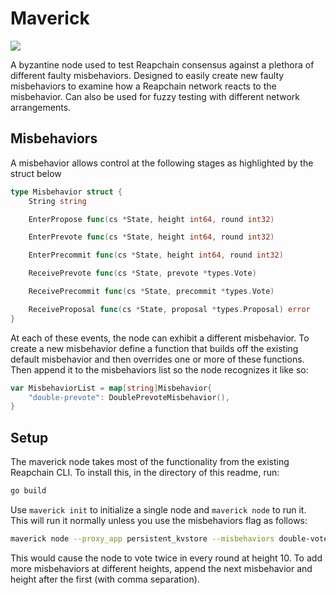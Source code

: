 # Maverick

![](https://assets.rollingstone.com/assets/2015/article/tom-cruise-to-fight-drones-in-top-gun-sequel-20150629/201166/large_rect/1435581755/1401x788-Top-Gun-3.jpg)

A byzantine node used to test Reapchain consensus against a plethora of different faulty misbehaviors. Designed to easily create new faulty misbehaviors to examine how a Reapchain network reacts to the misbehavior. Can also be used for fuzzy testing with different network arrangements.

## Misbehaviors

A misbehavior allows control at the following stages as highlighted by the struct below

```go
type Misbehavior struct {
	String string

	EnterPropose func(cs *State, height int64, round int32)

	EnterPrevote func(cs *State, height int64, round int32)

	EnterPrecommit func(cs *State, height int64, round int32)

	ReceivePrevote func(cs *State, prevote *types.Vote)

	ReceivePrecommit func(cs *State, precommit *types.Vote)

	ReceiveProposal func(cs *State, proposal *types.Proposal) error
}
```

At each of these events, the node can exhibit a different misbehavior. To create a new misbehavior define a function that builds off the existing default misbehavior and then overrides one or more of these functions. Then append it to the misbehaviors list so the node recognizes it like so:

```go
var MisbehaviorList = map[string]Misbehavior{
	"double-prevote": DoublePrevoteMisbehavior(),
}
```

## Setup

The maverick node takes most of the functionality from the existing Reapchain CLI. To install this, in the directory of this readme, run:

```bash
go build
```

Use `maverick init` to initialize a single node and `maverick node` to run it. This will run it normally unless you use the misbehaviors flag as follows:

```bash
maverick node --proxy_app persistent_kvstore --misbehaviors double-vote,10
```

This would cause the node to vote twice in every round at height 10. To add more misbehaviors at different heights, append the next misbehavior and height after the first (with comma separation).
